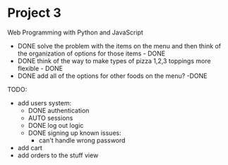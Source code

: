 # Project 3

Web Programming with Python and JavaScript

- DONE solve the problem with the items on the menu and then think of the organization of options for those items - DONE
- DONE think of the way to make types of pizza 1,2,3 toppings more flexible - DONE
- DONE add all of the options for other foods on the menu? -DONE

TODO:
- add users system:
  - DONE authentication
  - AUTO sessions
  - DONE log out logic
  - DONE signing up
  known issues:
    - can't handle wrong password
- add cart
- add orders to the stuff view
